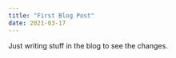 ```yaml
---
title: "First Blog Post"
date: 2021-03-17
---
```


Just writing stuff in the blog to see the changes.
